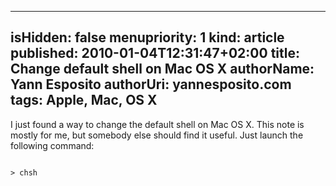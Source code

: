 -----
isHidden:       false
menupriority:   1
kind:           article
published: 2010-01-04T12:31:47+02:00
title: Change default shell on Mac OS X
authorName: Yann Esposito
authorUri: yannesposito.com
tags: Apple, Mac, OS X 
-----

I just found a way to change the default shell on Mac OS X. This note is mostly for me, but somebody else should find it useful. Just launch the following command: 

<div><code class="zsh">
> chsh
</code></div>
